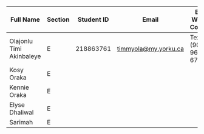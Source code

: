 | Full Name            		| Section | Student ID | Email       | Best Way to Contact | Discord Username     |
|-------------------------------|---------|------------|-------------|----------------------|-----------------------|
| Olajonlu Timi Akinbaleye 	| E       |  218863761          |    timmyola@my.yorku.ca         |   Text (905-965-6789)                   |           timi.d1            |
| Kosy Oraka            	| E       |            |             |                      |                       |
| Kennie Oraka          	| E       |            |             |                      |                       |
| Elyse Dhaliwal       	 	| E       |            |             |                      |                       |
| Sarimah              		| E       |            |             |                      |                       |
